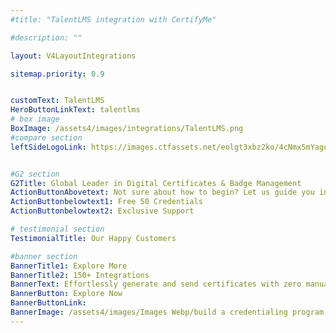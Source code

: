 ```yaml
---
#title: "TalentLMS integration with CertifyMe"

#description: ""

layout: V4LayoutIntegrations

sitemap.priority: 0.9


customText: TalentLMS
HeroButtonLinkText: talentlms
# box image
BoxImage: /assets4/images/integrations/TalentLMS.png
#compare section
leftSideLogoLink: https://images.ctfassets.net/eolgt3xbz2ko/4cNmx5mYagorWgaAbk8xJZ/5dab16cc4929f14a53b49afe07b1d793/Talentlms.png?w=225&h=224&q=50&fm=png&fit=pad


#G2 section
G2Title: Global Leader in Digital Certificates & Badge Management
ActionButtonAbovetext: Not sure about how to begin? Let us guide you in the right direction!
ActionButtonbelowtext1: Free 50 Credentials
ActionButtonbelowtext2: Exclusive Support

# testimonial section
TestimonialTitle: Our Happy Customers   

#banner section
BannerTitle1: Explore More
BannerTitle2: 150+ Integrations
BannerText: Effortlessly generate and send certificates with zero manual intervention using the most advanced digital credential management software of 2023.
BannerButton: Explore Now
BannerButtonLink: 
BannerImage: /assets4/images/Images Webp/build a credentialing program.webp
---
```



